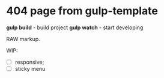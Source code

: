 # 404 page from gulp-template


**gulp build** - build project
**gulp watch** - start developing

RAW markup.

WIP:
- [ ] responsive;
- [ ] sticky menu
